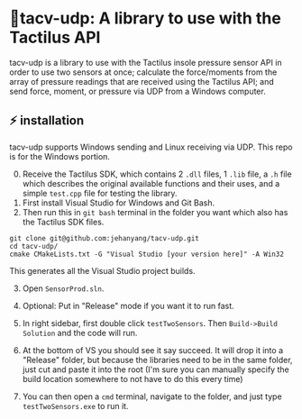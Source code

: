 # :walking:tacv-udp: A library to use with the Tactilus API 

tacv-udp is a library to use with the Tactilus insole pressure sensor API in order to use two sensors at once; calculate the force/moments from the array of pressure readings that are received using the Tactilus API; and send force, moment, or pressure via UDP from a Windows computer.

## :zap: installation
tacv-udp supports Windows sending and Linux receiving via UDP. This repo is for the Windows portion. 

0. Receive the Tactilus SDK, which contains 2 `.dll` files, 1 `.lib` file, a `.h` file which describes the original available functions and their uses, and a simple `test.cpp` file for testing the library. 
1. First install Visual Studio for Windows and Git Bash. 
2. Then run this in `git bash` terminal in the folder you want which also has the Tactilus SDK files. 
```
git clone git@github.com:jehanyang/tacv-udp.git
cd tacv-udp/
cmake CMakeLists.txt -G "Visual Studio [your version here]" -A Win32
```
This generates all the Visual Studio project builds.

3. Open `SensorProd.sln`. 

4. Optional: Put in "Release" mode if you want it to run fast.

5. In right sidebar, first double click `testTwoSensors`. Then `Build->Build Solution` and the code will run.

6. At the bottom of VS you should see it say succeed. It will drop it into a "Release" folder, but because the libraries need to be in the same folder, just cut and paste it into the root (I'm sure you can manually specify the build location somewhere to not have to do this every time)

7. You can then open a `cmd` terminal, navigate to the folder, and just type `testTwoSensors.exe` to run it.

